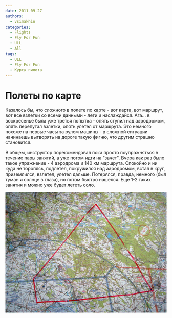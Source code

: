 ```yaml
---
date: 2011-09-27
authors:
  - vsimakhin
categories:
  - Flights
  - Fly For Fun
  - ULL
  - All
tags:
  - ULL
  - Fly For Fun
  - Курсы пилота
---
```


# Полеты по карте

Казалось бы, что сложного в полете по карте - вот карта, вот маршрут, вот все взлетки со всеми данными - лети и наслаждайся. Ага... в воскресенье была уже третья попытка - опять ступил над аэродромом, опять перепутал взлетки, опять улетел от маршрута. Это немного похоже на первые часы за рулем машины - в сложной ситуации начинаешь вытворять на дороге такую фигню, что другим страшно становится.

В общем, инструктор порекомендовал пока просто поупражняться в течение пары занятий, а уже потом идти на "зачет". Вчера как раз было такое упражнение - 4 аэродрома и 140 км маршрута. Спокойно и ни куда не торопясь, подлетел, покружился над аэродромом, встал в круг, приземлился, взлетел, улетел дальше. Потерялся, правда, немного (был туман и солнце в глаза), но потом быстро нашелся. Еще 1-2 таких занятия и можно уже будет лететь соло.

![](IMG_1189.jpg)